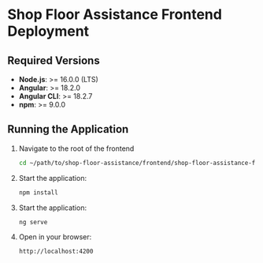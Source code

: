 
# Shop Floor Assistance Frontend Deployment

## Required Versions

- **Node.js**: >= 16.0.0 (LTS) 
- **Angular**: >= 18.2.0 
- **Angular CLI**: >= 18.2.7 
- **npm**: >= 9.0.0 

## Running the Application

1. Navigate to the root of the frontend
   ```bash
   cd ~/path/to/shop-floor-assistance/frontend/shop-floor-assistance-frontend
   ```

2. Start the application:
   ```bash
   npm install
   ```

3. Start the application:
   ```bash
   ng serve
   ```

4. Open in your browser:
   ```
   http://localhost:4200
   ```
